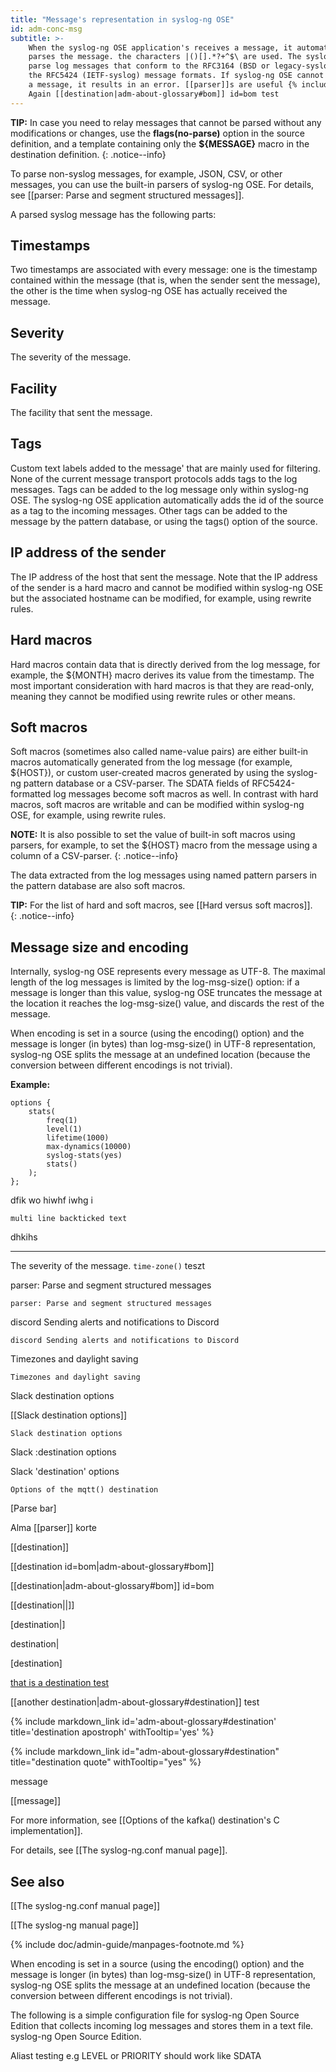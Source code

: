 ```yaml
---
title: "Message's representation in syslog-ng OSE"
id: adm-conc-msg
subtitle: >-
    When the syslog-ng OSE application's receives a message, it automatically
    parses the message. the characters |()[].*?+^$\ are used. The syslog-ng OSE application can automatically
    parse log messages that conform to the RFC3164 (BSD or legacy-syslog) or
    the RFC5424 (IETF-syslog) message formats. If syslog-ng OSE cannot parse
    a message, it results in an error. [[parser]]s are useful {% include markdown_link id='adm-about-glossary#destination' title='destination' withTooltip='yes' %}
    Again [[destination|adm-about-glossary#bom]] id=bom test
---
```


**TIP:** In case you need to relay messages that cannot be parsed without
any modifications or changes, use the **flags(no-parse)** option in the
source definition, and a template containing only the **\${MESSAGE}**
macro in the destination definition.
{: .notice--info}

To parse non-syslog messages, for example, JSON, CSV, or other messages,
you can use the built-in parsers of syslog-ng OSE. For details, see
[[parser: Parse and segment structured messages]].

A parsed syslog message has the following parts:

## Timestamps

Two timestamps are associated with every message: one is the
timestamp contained within the message (that is, when the sender
sent the message), the other is the time when syslog-ng OSE has
actually received the message.

## Severity

The severity of the message.

## Facility

The facility that sent the message.

## Tags

Custom text labels added to the message' that are mainly used for
filtering. None of the current message transport protocols adds tags
to the log messages. Tags can be added to the log message only
within syslog-ng OSE. The syslog-ng OSE application automatically
adds the id of the source as a tag to the incoming messages. Other
tags can be added to the message by the pattern database, or using
the tags() option of the source.

## IP address of the sender

The IP address of the host that sent the message. Note that the IP
address of the sender is a hard macro and cannot be modified within
syslog-ng OSE but the associated hostname can be modified, for
example, using rewrite rules.

## Hard macros

Hard macros contain data that is directly derived from the log
message, for example, the \${MONTH} macro derives its value from the
timestamp. The most important consideration with hard macros is that
they are read-only, meaning they cannot be modified using rewrite
rules or other means.

## Soft macros

Soft macros (sometimes also called name-value pairs) are either
built-in macros automatically generated from the log message (for
example, \${HOST}), or custom user-created macros generated by using
the syslog-ng pattern database or a CSV-parser. The SDATA fields of
RFC5424-formatted log messages become soft macros as well. In
contrast with hard macros, soft macros are writable and can be
modified within syslog-ng OSE, for example, using rewrite rules.

**NOTE:** It is also possible to set the value of built-in soft macros
using parsers, for example, to set the \${HOST} macro from the
message using a column of a CSV-parser.
{: .notice--info}

The data extracted from the log messages using named pattern parsers
in the pattern database are also soft macros.

**TIP:** For the list of hard and soft macros, see
[[Hard versus soft macros]].  
{: .notice--info}

## Message size and encoding

Internally, syslog-ng OSE represents every message as UTF-8. The maximal
length of the log messages is limited by the log-msg-size() option: if a
message is longer than this value, syslog-ng OSE truncates the message
at the location it reaches the log-msg-size() value, and discards the
rest of the message.

When encoding is set in a source (using the encoding() option) and the
message is longer (in bytes) than log-msg-size() in UTF-8
representation, syslog-ng OSE splits the message at an undefined
location (because the conversion between different encodings is not
trivial).

**Example:**

```config
options {
    stats(
        freq(1)
        level(1)
        lifetime(1000)
        max-dynamics(10000)
        syslog-stats(yes)
        stats()
    );
};
```

dfik wo hiwhf iwhg i

`multi line backticked
text`

dhkihs

---------------------

The severity of the message. `time-zone()` teszt

parser: Parse and segment structured messages

`parser: Parse and segment structured messages`

discord Sending alerts and notifications to Discord

`discord Sending alerts and notifications to Discord`

Timezones and daylight saving

`Timezones and daylight saving`

Slack destination options

[[Slack destination options]]

`Slack destination options`

Slack :destination options

Slack 'destination' options

`Options of the mqtt() destination`

[Parse bar]

Alma [[parser]] korte

[[destination]]

[[destination id=bom|adm-about-glossary#bom]]

[[destination|adm-about-glossary#bom]] id=bom

[[destination||]]

[destination|]

destination|

[destination]

<a href="/doc/admin-guide/200_About/002_Glossary#destination" class="nav-link content-tooltip">that is a destination test</a>

[[another destination|adm-about-glossary#destination]] test

{% include markdown_link id='adm-about-glossary#destination' title='destination apostroph' withTooltip='yes' %}

{% include markdown_link id="adm-about-glossary#destination" title="destination quote" withTooltip="yes" %}

message

[[message]]

For more information, see
[[Options of the kafka() destination's C implementation]].

For details, see [[The syslog-ng.conf manual page]].

## See also

[[The syslog-ng.conf manual page]]

[[The syslog-ng manual page]]

{% include doc/admin-guide/manpages-footnote.md %}

When encoding is set in a source (using the encoding() option) and the
message is longer (in bytes) than log-msg-size() in UTF-8
representation, syslog-ng OSE splits the message at an undefined
location (because the conversion between different encodings is not
trivial).

<!-- TODO: The patter spans to multiple lines that case is not handled now -->
The following is a simple configuration file for syslog-ng Open
Source Edition that collects incoming log messages and stores them
in a text file. syslog-ng Open Source Edition.

Aliast testing e.g LEVEL or PRIORITY should work like SDATA
